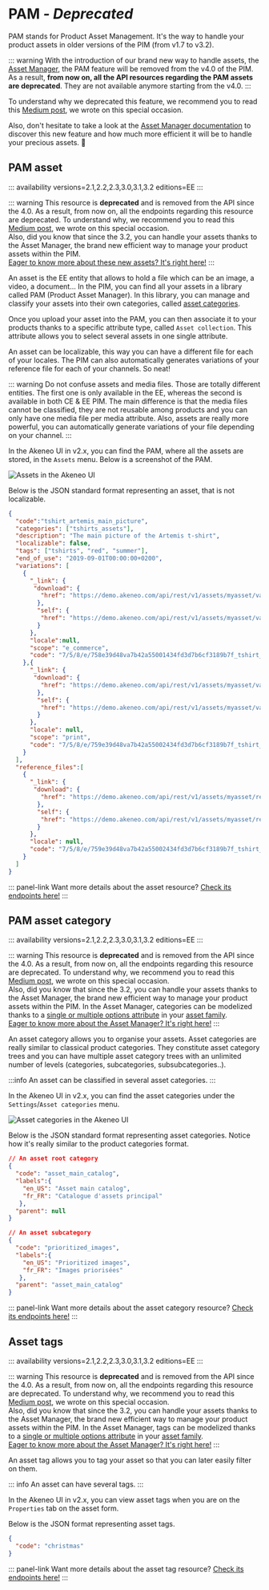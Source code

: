 # PAM _- Deprecated_

PAM stands for Product Asset Management. It's the way to handle your product assets in older versions of the PIM (from v1.7 to v3.2).

::: warning
With the introduction of our brand new way to handle assets, the [Asset Manager](/concepts/asset-manager.html), the PAM feature will be removed from the v4.0 of the PIM. As a result, **from now on, all the API resources regarding the PAM assets are deprecated**. They are not available anymore starting from the v4.0. 
:::

To understand why we deprecated this feature, we recommend you to read this [Medium post](https://medium.com/akeneo-labs/between-stability-and-innovation-c2d2dd61a804), we wrote on this special occasion.  

Also, don't hesitate to take a look at the [Asset Manager documentation](/concepts/asset-manager.html) to discover this new feature and how much more efficient it will be to handle your precious assets. :rocket:

## PAM asset
::: availability versions=2.1,2.2,2.3,3.0,3.1,3.2 editions=EE
:::

::: warning
This resource is **deprecated** and is removed from the API since the 4.0. As a result, from now on, all the endpoints regarding this resource are deprecated. To understand why, we recommend you to read this [Medium post](https://medium.com/akeneo-labs/between-stability-and-innovation-c2d2dd61a804), we wrote on this special occasion.  
Also, did you know that since the 3.2, you can handle your assets thanks to the Asset Manager, the brand new efficient way to manage your product assets within the PIM.  
[Eager to know more about these new assets? It's right here!](/concepts/asset-manager.html#asset)
:::

An asset is the EE entity that allows to hold a file which can be an image, a video, a document... In the PIM, you can find all your assets in a library called PAM (Product Asset Manager). In this library, you can manage and classify your assets into their own categories, called [asset categories](/concepts/pam.html#asset-category).

Once you upload your asset into the PAM, you can then associate it to your products thanks to a specific attribute type, called `Asset collection`. This attribute allows you to select several assets in one single attribute.

An asset can be localizable, this way you can have a different file for each of your locales. The PIM can also automatically generates variations of your reference file for each of your channels. So neat!

::: warning
Do not confuse assets and media files. Those are totally different entities. The first one is only available in the EE, whereas the second is available in both CE & EE PIM.
The main difference is that the media files cannot be classified, they are not reusable among products and you can only have one media file per media attribute. 
Also, assets are really more powerful, you can automatically generate variations of your file depending on your channel.
:::

In the Akeneo UI in v2.x, you can find the PAM, where all the assets are stored, in the `Assets` menu. Below is a screenshot of the PAM.

![Assets in the Akeneo UI](/img/concepts/assets_ui.png)

Below is the JSON standard format representing an asset, that is not localizable.

```json
{
  "code":"tshirt_artemis_main_picture",
  "categories": ["tshirts_assets"],
  "description": "The main picture of the Artemis t-shirt",
  "localizable": false,
  "tags": ["tshirts", "red", "summer"],
  "end_of_use": "2019-09-01T00:00:00+0200",
  "variations": [
    {
      "_link": {
       "download": {
         "href": "https://demo.akeneo.com/api/rest/v1/assets/myasset/variations/ecommerce/no_locale/download"
        },
        "self": {
         "href": "https://demo.akeneo.com/api/rest/v1/assets/myasset/variations/ecommerce/no_locale"
        }
      },
      "locale":null,
      "scope": "e_commerce",
      "code": "7/5/8/e/758e39d48va7b42a55001434fd3d7b6cf3189b7f_tshirt_artemis_main_picture-ecomerce.jpg"
    },{
      "_link": {
       "download": {
         "href": "https://demo.akeneo.com/api/rest/v1/assets/myasset/variations/print/no_locale/download"
        },
        "self": {
         "href": "https://demo.akeneo.com/api/rest/v1/assets/myasset/variations/print/no_locale"
        }
      },
      "locale": null,
      "scope": "print",
      "code": "7/5/8/e/759e39d48va7b42a55002434fd3d7b6cf3189b7f_tshirt_artemis_main_picture-print.jpg"
    }
  ],
  "reference_files":[
    {
      "_link": {
       "download": {
         "href": "https://demo.akeneo.com/api/rest/v1/assets/myasset/reference-files/no_locale/download"
        },
        "self": {
         "href": "https://demo.akeneo.com/api/rest/v1/assets/myasset/reference-files/no_locale"
        }
      },
      "locale": null,
      "code": "7/5/8/e/759e39d48va7b42a55002434fd3d7b6cf3189b7f_tshirt_artemis_main_picture.jpg"
    }
  ]  
}
```

::: panel-link Want more details about the asset resource? [Check its endpoints here!](/api-reference.html#Asset)
:::

## PAM asset category
::: availability versions=2.1,2.2,2.3,3.0,3.1,3.2 editions=EE
:::

::: warning
This resource is **deprecated** and is removed from the API since the 4.0. As a result, from now on, all the endpoints regarding this resource are deprecated. To understand why, we recommend you to read this [Medium post](https://medium.com/akeneo-labs/between-stability-and-innovation-c2d2dd61a804), we wrote on this special occasion.  
Also, did you know that since the 3.2, you can handle your assets thanks to the Asset Manager, the brand new efficient way to manage your product assets within the PIM. In the Asset Manager, categories can be modelized thanks to a [single or multiple options attribute](/concepts/asset-manager.html#the-single-and-multiple-options-attributes) in your [asset family](/concepts/asset-manager.html#asset-family).  
[Eager to know more about the Asset Manager? It's right here!](/concepts/asset-manager.html#concepts-resources)
:::

An asset category allows you to organise your assets. Asset categories are really similar to classical product categories. They constitute asset category trees and you can have multiple asset category trees with an unlimited number of levels (categories, subcategories, subsubcategories..).

:::info
An asset can be classified in several asset categories.
:::

In the Akeneo UI in v2.x, you can find the asset categories under the `Settings`/`Asset categories` menu.

![Asset categories in the Akeneo UI](/img/concepts/asset_categories_ui.png)

Below is the JSON standard format representing asset categories. Notice how it's really similar to the product categories format.
```json
// An asset root category
{
  "code": "asset_main_catalog",
  "labels":{
    "en_US": "Asset main catalog",
    "fr_FR": "Catalogue d'assets principal"
   },
  "parent": null
}
```
```json
// An asset subcategory
{
  "code": "prioritized_images",
  "labels":{
    "en_US": "Prioritized images",
    "fr_FR": "Images priorisées"
   },
  "parent": "asset_main_catalog"
}
```

::: panel-link Want more details about the asset category resource? [Check its endpoints here!](/api-reference.html#Assetcategory)
:::

## Asset tags
::: availability versions=2.1,2.2,2.3,3.0,3.1,3.2 editions=EE
:::

::: warning
This resource is **deprecated** and is removed from the API since the 4.0. As a result, from now on, all the endpoints regarding this resource are deprecated. To understand why, we recommend you to read this [Medium post](https://medium.com/akeneo-labs/between-stability-and-innovation-c2d2dd61a804), we wrote on this special occasion.  
Also, did you know that since the 3.2, you can handle your assets thanks to the Asset Manager, the brand new efficient way to manage your product assets within the PIM. In the Asset Manager, tags can be modelized thanks to a [single or multiple options attribute](/concepts/asset-manager.html#the-single-and-multiple-options-attributes) in your [asset family](/concepts/asset-manager.html#asset-family).  
[Eager to know more about the Asset Manager? It's right here!](/concepts/asset-manager.html#concepts-resources)
:::

An asset tag allows you to tag your asset so that you can later easily filter on them.

::: info
An asset can have several tags.
:::

In the Akeneo UI in v2.x, you can view asset tags when you are on the `Properties` tab on the asset form.

Below is the JSON format representing asset tags.
```json
{
  "code": "christmas"
}
```

::: panel-link Want more details about the asset tag resource? [Check its endpoints here!](/api-reference.html#Assettag)
:::

